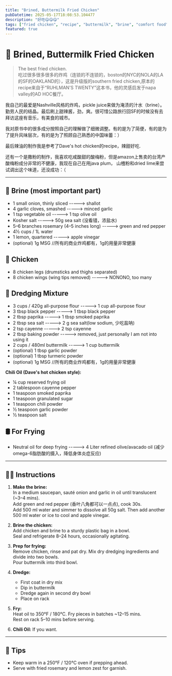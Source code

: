 ```yaml
---
title: "Brined, Buttermilk Fried Chicken"
pubDatetime: 2025-05-17T18:08:53.104477
description: "好吃😋😋😋"
tags: ["fried chicken", "recipe", "buttermilk", "brine", "comfort food"]
featured: true
---
```


# 🍗 Brined, Buttermilk Fried Chicken
> The best fried chicken.  
吃过很多很多很多的炸鸡（连锁的不连锁的，boston的NYC的NOLA的LA的SF的OAKLAND的），这是升级版的southern fried chicken,原本的recipe来自于“RUHLMAN'S TWENTY”这本书，他的灵感启发于napa valley的AD HOC餐厅。

我自己的最爱是Nashville风格的炸鸡，pickle juice来做为淹渍的汁水（brine）。勤劳人民的结晶。最后刷上甜辣酱，劲，爽。很可惜公路旅行回SF的时候没有去拜访这座有音乐，有美食的城市。

我对原书中的很多成分按照自己的理解做了细微调整。有的是为了简便，有的是为了提升风味层次，有的是为了照顾自己熟悉的中国味蕾：）

最后辣油的制作我是参考了Dave's hot chicken的recipe，辣甜好吃.

还有一个是撒粉的制作，我喜欢吃咸酸甜的酸梅粉，但是amazon上售卖的台湾产酸梅粉成分非常的不健康，我现在自己在用java plum， 山楂粉和dried lime来尝试调出这个味道，还没成功：（

---

## 🧂 Brine (most important part)
- 1 small onion, thinly sliced  -----> shallot
- 4 garlic cloves, smashed  ----->  minced garlic
- 1 tsp vegetable oil  -----> 1 tsp olive oil
- Kosher salt  -----> 50g sea salt (没看错，浓盐水)
- 5–6 branches rosemary (4–5 inches long)  -----> green and red pepper
- 4½ cups / 1L water  
- 1 lemon, quartered  -----> apple vinegar
- (optional) 1g MSG //所有的商业炸鸡都有，1g的用量非常健康

## 🍗 Chicken
- 8 chicken legs (drumsticks and thighs separated)  
- 8 chicken wings (wing tips removed)  -----> NONONO, too many

## 🍚 Dredging Mixture
- 3 cups / 420g all-purpose flour -----> 1 cup all-purpose flour
- 3 tbsp black pepper             -----> 1 tbsp black pepper
- 2 tbsp paprika                  -----> 1 tbsp smoked paprika
- 2 tbsp sea salt                 -----> 2 g sea salt(low sodium, 少吃盐呐)
- 2 tsp cayenne                   -----> 2 tsp cayenne
- 2 tbsp baking powder            -----> removed, just personally I am not into using it
- 2 cups / 480ml buttermilk       -----> 1 cup buttermilk
- (optional) 1 tbsp garlic powder
- (optional) 1 tbsp turmeric powder
- (optional) 1g MSG //所有的商业炸鸡都有，1g的用量非常健康

**Chili Oil (Dave's hot chicken style):** 
- ¼ cup reserved frying oil
- 2 tablespoon cayenne pepper
- 1 teaspoon smoked paprika
- 1 teaspoon granulated sugar
- 1 teaspoon chili powder
- ½ teaspoon garlic powder
- ½ teaspoon salt

## 🛢️ For Frying
- Neutral oil for deep frying -----> 4 Liter refined olive/avacado oil (减少omega-6脂肪酸的摄入，降低身体炎症反应)

---

## 👨‍🍳 Instructions

1. **Make the brine:**  
   In a medium saucepan, sauté onion and garlic in oil until translucent (~3–4 mins).  
   Add green and red pepper (香叶八角都可以一点点), cook 30s.  
   Add 500 ml water and simmer to dissolve all 50g salt. Then add another 500 ml water or ice to cool and apple vinegar.

2. **Brine the chicken:**  
   Add chicken and brine to a sturdy plastic bag in a bowl.  
   Seal and refrigerate 8–24 hours, occasionally agitating.

3. **Prep for frying:**  
   Remove chicken, rinse and pat dry. 
   Mix dry dredging ingredients and divide into two bowls.  
   Pour buttermilk into third bowl.

4. **Dredge:**  
   - First coat in dry mix  
   - Dip in buttermilk  
   - Dredge again in second dry bowl  
   - Place on rack  

5. **Fry:**  
   Heat oil to 350°F / 180°C. Fry pieces in batches ~12–15 mins.  
   Rest on rack 5–10 mins before serving.

6. **Chili Oil:** 
   If you want.

---

## 🌿 Tips

- Keep warm in a 250°F / 120°C oven if prepping ahead.  
- Serve with fried rosemary and lemon zest for garnish.  

